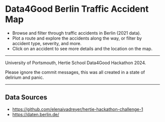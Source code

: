 # Data4Good Berlin Traffic Accident Map

- Browse and filter through traffic accidents in Berlin (2021 data).
- Plot a route and explore the accidents along the way, or filter by accident type, severity, and more.
- Click on an accident to see more details and the location on the map.

---

University of Portsmouth, Hertie School Data4Good Hackathon 2024.

Please ignore the commit messages, this was all created in a state of delirium and panic.

---

## Data Sources
- https://github.com/elenaivadreyer/hertie-hackathon-challenge-1
- https://daten.berlin.de/